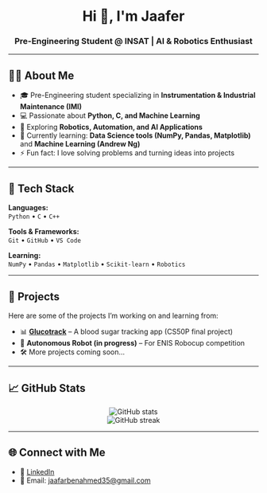 <!-- Profile Header -->
<h1 align="center">Hi 👋, I'm Jaafer</h1>
<h3 align="center">Pre-Engineering Student @ INSAT | AI & Robotics Enthusiast</h3>

---

## 👨‍💻 About Me
- 🎓 Pre-Engineering student specializing in **Instrumentation & Industrial Maintenance (IMI)**  
- 💻 Passionate about **Python, C, and Machine Learning**  
- 🤖 Exploring **Robotics, Automation, and AI Applications**  
- 🌱 Currently learning: **Data Science tools (NumPy, Pandas, Matplotlib)** and **Machine Learning (Andrew Ng)**  
- ⚡ Fun fact: I love solving problems and turning ideas into projects

---

## 🔧 Tech Stack
**Languages:**  
`Python` • `C` • `C++`  

**Tools & Frameworks:**  
`Git` • `GitHub` • `VS Code`  

**Learning:**  
`NumPy` • `Pandas` • `Matplotlib` • `Scikit-learn` • `Robotics`  

---

## 🚀 Projects
Here are some of the projects I’m working on and learning from:

- 📊 **[Glucotrack](https://github.com/jaaferbenahmed/GlucoTrack)** – A blood sugar tracking app (CS50P final project)  
- 🤖 **Autonomous Robot (in progress)** – For ENIS Robocup competition  
- 🛠️ More projects coming soon…  

---

## 📈 GitHub Stats
<p align="center">
  <img src="https://github-readme-stats.vercel.app/api?username=YOUR_USERNAME&show_icons=true&theme=tokyonight" alt="GitHub stats" />
  <br>
  <img src="https://github-readme-streak-stats.herokuapp.com/?user=YOUR_USERNAME&theme=tokyonight" alt="GitHub streak" />
</p>

---

## 🌐 Connect with Me
- 💼 [LinkedIn](https://www.linkedin.com/in/ben-ahmed-jaafer/)  
- 📧 Email: jaafarbenahmed35@gmail.com  
